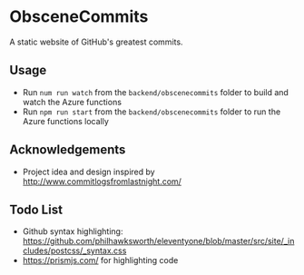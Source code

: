 # ObsceneCommits

A static website of GitHub's greatest commits.

## Usage

* Run `num run watch` from the `backend/obscenecommits` folder to build and watch the Azure functions
* Run `npm run start` from the `backend/obscenecommits` folder to run the Azure functions locally

## Acknowledgements

* Project idea and design inspired by <http://www.commitlogsfromlastnight.com/>

## Todo List

* Github syntax highlighting: <https://github.com/philhawksworth/eleventyone/blob/master/src/site/_includes/postcss/_syntax.css>
* <https://prismjs.com/> for highlighting code
